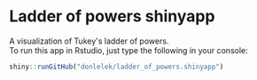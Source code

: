 # Ladder of powers shinyapp
A visualization of Tukey's ladder of powers.  
To run this app in Rstudio, just type the following in your console:

```r
shiny::runGitHub("donlelek/ladder_of_powers.shinyapp")
```

